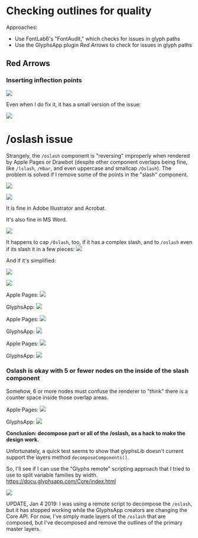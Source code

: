 # Checking outlines for quality

Approaches:
- Use FontLab6's "FontAudit," which checks for issues in glyph paths
- Use the GlyphsApp plugin *Red Arrows* to check for issues in glyph paths


## Red Arrows

### Inserting inflection points

![](assets/2018-11-30-14-20-53.png)

Even when I do fix it, it has a small version of the issue:

![](assets/2018-11-29-16-27-15.png)


# /oslash issue

Strangely, the `/oslash` component is "reversing" improperly when rendered by Apple Pages or Drawbot (despite other component overlaps being fine, like `/lslash`, `/Hbar`, and even uppercase and smallcap `/Oslash`). The problem is solved if I remove some of the points in the "slash" component.

![](assets/2018-12-07-16-07-39.png)

![](assets/2018-12-07-16-08-56.png)

It is fine in Adobe Illustrator and Acrobat.

It's also fine in MS Word.

![](assets/2018-12-07-16-19-05.png)

It happens to cap `/Oslash`, too, if it has a complex slash, and to `/oslash` even if its slash it in a few pieces:
![](assets/2018-12-07-16-54-38.png)

And if it's simplified:

![](assets/2018-12-07-16-56-06.png)

![](assets/2018-12-07-16-56-52.png)

Apple Pages:
![](assets/2018-12-07-17-12-58.png)

GlyphsApp:
![](assets/2018-12-07-17-13-26.png)

Apple Pages:
![](assets/2018-12-07-17-42-51.png)

GlyphsApp:
![](assets/2018-12-07-17-44-58.png)

Apple Pages:
![](assets/2018-12-07-17-52-21.png)

GlyphsApp:
![](assets/2018-12-07-17-52-39.png)

### Oslash is okay with 5 or fewer nodes on the inside of the slash component

Somehow, 6 or more nodes must confuse the renderer to "think" there is a counter space inside those overlap areas.

Apple Pages:
![](assets/2018-12-07-17-56-59.png)

GlyphsApp:
![](assets/2018-12-07-17-57-21.png)

**Conclusion: decompose part or all of the /oslash, as a hack to make the design work.**

Unfortunately, a quick test seems to show that glyphsLib doesn't current support the layers method `decomposeComponents()`. 

So, I'll see if I can use the "Glyphs remote" scripting approach that I tried to use to split variable families by width. https://docu.glyphsapp.com/Core/index.html

![](assets/2018-12-09-09-20-15.png)

UPDATE, Jan 4 2019: I was using a remote script to decompose the `/oslash`, but it has stopped working while the GlyphsApp creators are changing the Core API. For now, I've simply made layers of the `/oslash` that are composed, but I've decomposed and remove the outlines of the primary master layers.